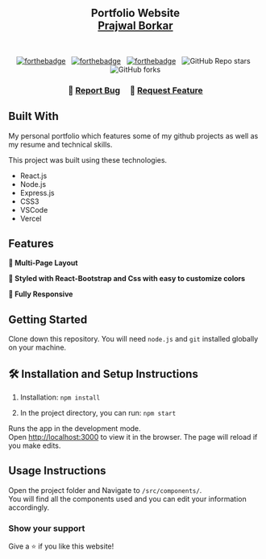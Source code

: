 <h2 align="center">
  Portfolio Website<br/>
  <a href="" target="_blank">Prajwal Borkar</a>
</h2>

<br/>

<center>
  
[![forthebadge](https://forthebadge.com/images/badges/built-with-love.svg)](https://forthebadge.com) &nbsp;
[![forthebadge](https://forthebadge.com/images/badges/made-with-javascript.svg)](https://forthebadge.com) &nbsp;
[![forthebadge](https://forthebadge.com/images/badges/open-source.svg)](https://forthebadge.com) &nbsp;
![GitHub Repo stars](https://img.shields.io/github/stars/prajwalborkar/Portfolio-website?color=red&logo=github&style=for-the-badge) &nbsp;
![GitHub forks](https://img.shields.io/github/forks/prajwalborkar/Portfolio-website?color=red&logo=github&style=for-the-badge)
  
</center>

<h3 align="center">
    🔹
    <a href="https://github.com/prajwalborkar/Portfolio-website/issues">Report Bug</a> &nbsp; &nbsp;
    🔹
    <a href="https://github.com/prajwalborkar/Portfolio-website/issues">Request Feature</a>
</h3>

## Built With

My personal portfolio <a href="" target="_blank"></a> which features some of my github projects as well as my resume and technical skills.<br/>

This project was built using these technologies.

- React.js
- Node.js
- Express.js
- CSS3
- VSCode
- Vercel

## Features

**📖 Multi-Page Layout**

**🎨 Styled with React-Bootstrap and Css with easy to customize colors**

**📱 Fully Responsive**

## Getting Started

Clone down this repository. You will need `node.js` and `git` installed globally on your machine.

## 🛠 Installation and Setup Instructions

1. Installation: `npm install`

2. In the project directory, you can run: `npm start`

Runs the app in the development mode.\
Open [http://localhost:3000](http://localhost:3000) to view it in the browser.
The page will reload if you make edits.

## Usage Instructions

Open the project folder and Navigate to `/src/components/`. <br/>
You will find all the components used and you can edit your information accordingly.

### Show your support

Give a ⭐ if you like this website!


